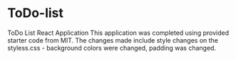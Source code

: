 # ToDo-list
ToDo List React Application
This application was completed using provided starter code from MIT.
The changes made include style changes on the styless.css - background colors were changed, padding was changed.
